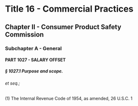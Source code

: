 
# Title 16 - Commercial Practices
## Chapter II - Consumer Product Safety Commission
### Subchapter A - General
#### PART 1027 - SALARY OFFSET
##### § 1027.1 Purpose and scope.
###### et seq.;

(1) The Internal Revenue Code of 1954, as amended, 26 U.S.C. 1
